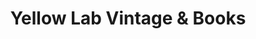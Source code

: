 ---
title: "Yellow Lab Vintage & Books"
url: /troy/yellow-lab-vintage-und-books/
shop: Antiquitäten
---
